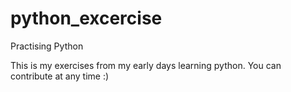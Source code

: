 # python_excercise

Practising Python

This is my exercises from my early days learning python.
You can contribute at any time :)
